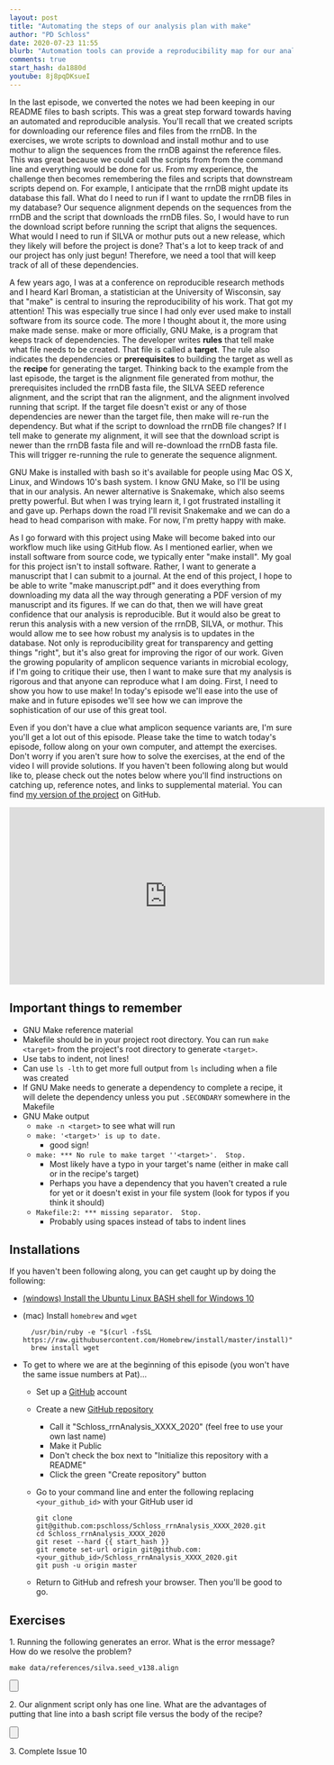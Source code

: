 ```yaml
---
layout: post
title: "Automating the steps of our analysis plan with make"
author: "PD Schloss"
date: 2020-07-23 11:55
blurb: "Automation tools can provide a reproducibility map for our analysis"
comments: true
start_hash: da1880d
youtube: 8j8pqDKsueI
---
```


In the last episode, we converted the notes we had been keeping in our README files to bash scripts. This was a great step forward towards having an automated and reproducible analysis. You'll recall that we created scripts for downloading our reference files and files from the rrnDB. In the exercises, we wrote scripts to download and install mothur and to use mothur to align the sequences from the rrnDB against the reference files. This was great because we could call the scripts from  from the command line and everything would be done for us. From my experience, the challenge then becomes remembering the files and scripts that downstream scripts depend on. For example, I anticipate that the rrnDB might update its database this fall. What do I need to run if I want to update the rrnDB files in my database? Our sequence alignment depends on the sequences from the rrnDB and the script that downloads the rrnDB files. So, I would have to run the download script before running the script that aligns the sequences. What would I need to run if SILVA or mothur puts out a new release, which they likely will before the project is done? That's a lot to keep track of and our project has only just begun! Therefore, we need a tool that will keep track of all of these dependencies.

A few years ago, I was at a conference on reproducible research methods and I heard Karl Broman, a statistician at the University of Wisconsin, say that "make" is central to insuring the reproducibility of his work. That got my attention! This was especially true since I had only ever used make to install software from its source code. The more I thought about it, the more using make made sense. make or more officially, GNU Make, is a program that keeps track of dependencies. The developer writes **rules** that tell make what file needs to be created. That file is called a **target**. The rule also indicates the dependencies or **prerequisites** to building the target as well as the **recipe** for generating the target. Thinking back to the example from the last episode, the target is the alignment file generated from mothur, the prerequisites included the rrnDB fasta file, the SILVA SEED reference alignment, and the script that ran the alignment, and the alignment involved running that script. If the target file doesn't exist or any of those dependencies are newer than the target file, then make will re-run the dependency. But what if the script to download the rrnDB file changes? If I tell make to generate my alignment, it will see that the download script is newer than the rrnDB fasta file and will re-download the rrnDB fasta file. This will trigger re-running the rule to generate the sequence alignment.

GNU Make is installed with bash so it's available for people using Mac OS X, Linux, and Windows 10's bash system. I know GNU Make, so I'll be using that in our analysis. An newer alternative is Snakemake, which also seems pretty powerful. But when I was trying learn it, I got frustrated installing it and gave up. Perhaps down the road I'll revisit Snakemake and we can do a head to head comparison with make. For now, I'm pretty happy with make.

As I go forward with this project using Make will become baked into our workflow much like using GitHub flow. As I mentioned earlier, when we install software from source code, we typically enter "make install". My goal for this project isn't to install software. Rather, I want to generate a manuscript that I can submit to a journal. At the end of this project, I hope to be able to write "make manuscript.pdf" and it does everything from downloading my data all the way through generating a PDF version of my manuscript and its figures. If we can do that, then we will have great confidence that our analysis is reproducible. But it would also be great to rerun this analysis with a new version of the rrnDB, SILVA, or mothur. This would allow me to see how robust my analysis is to updates in the database. Not only is reproducibility great for transparency and getting things "right", but it's also great for improving the rigor of our work. Given the growing popularity of amplicon sequence variants in microbial ecology, if I'm going to critique their use, then I want to make sure that my analysis is rigorous and that anyone can reproduce what I am doing. First, I need to show you how to use make! In today's episode we'll ease into the use of make and in future episodes we'll see how we can improve the sophistication of our use of this great tool.

Even if you don't have a clue what amplicon sequence variants are, I'm sure you'll get a lot out of this episode. Please take the time to watch today's episode, follow along on your own computer, and attempt the exercises. Don't worry if you aren't sure how to solve the exercises, at the end of the video I will provide solutions. If you haven't been following along but would like to, please check out the notes below where you'll find instructions on catching up, reference notes, and links to supplemental material. You can find [my version of the project](https://github.com/pschloss/Schloss_rrnAnalysis_XXXX_2020) on GitHub.

<iframe style="margin: 0 auto;display:block;" width="560" height="315" src="https://www.youtube.com/embed/{{ page.youtube }}" frameborder="0" allow="accelerometer; autoplay; encrypted-media; gyroscope; picture-in-picture" allowfullscreen></iframe>


## Important things to remember

* GNU Make reference material
* Makefile should be in your project root directory. You can run `make <target>` from the project's root directory to generate `<target>`.
* Use tabs to indent, not lines!
* Can use `ls -lth` to get more full output from `ls` including when a file was created
* If GNU Make needs to generate a dependency to complete a recipe, it will delete the dependency unless you put `.SECONDARY` somewhere in the Makefile
* GNU Make output
	* `make -n <target>` to see what will run
	* `make: '<target>' is up to date.`
	  - good sign!
	* `make: *** No rule to make target ''<target>'.  Stop.`
	  - Most likely have a typo in your target's name (either in make call or in the recipe's target)
	  - Perhaps you have a dependency that you haven't created a rule for yet or it doesn't exist in your file system (look for typos if you think it should)
	* `Makefile:2: *** missing separator.  Stop.`
	  - Probably using spaces instead of tabs to indent lines


## Installations

If you haven't been following along, you can get caught up by doing the following:

* [(windows) Install the Ubuntu Linux BASH shell for Windows 10](https://itsfoss.com/install-bash-on-windows/)
* (mac) Install `homebrew` and `wget`
  ```
	/usr/bin/ruby -e "$(curl -fsSL https://raw.githubusercontent.com/Homebrew/install/master/install)"
	brew install wget
	```

* To get to where we are at the beginning of this episode (you won't have the same issue numbers at Pat)...
  - Set up a [GitHub](https://www.github.com) account
  - Create a new [GitHub repository](https://github.com/new)
    - Call it "Schloss_rrnAnalysis_XXXX_2020" (feel free to use your own last name)
    - Make it Public
    - Don't check the box next to "Initialize this repository with a README"
    - Click the green "Create repository" button
  - Go to your command line and enter the following replacing `<your_github_id>` with your GitHub user id

		git clone git@github.com:pschloss/Schloss_rrnAnalysis_XXXX_2020.git
		cd Schloss_rrnAnalysis_XXXX_2020
		git reset --hard {{ start_hash }}
		git remote set-url origin git@github.com:<your_github_id>/Schloss_rrnAnalysis_XXXX_2020.git
		git push -u origin master  

  - Return to GitHub and refresh your browser. Then you'll be good to go.


## Exercises

1\. Running the following generates an error. What is the error message? How do we resolve the problem?

```
make data/references/silva.seed_v138.align
```

<input type="button" class="hideshow">
<div markdown="1" style="display:none;">
This generates the error:

```
```

The problem is the path to the file. The following works:

```
make data/references/silva_seed/silva.seed_v138.align
```
</div>

2\. Our alignment script only has one line. What are the advantages of putting that line into a bash script file versus the body of the recipe?

<input type="button" class="hideshow">
<div markdown="1" style="display:none;">
Advantages of having a script
* If we change the one liner in the Makefile, it doesn't trigger make to update the target.
* If it's a script, we can add more code to the script, change settings, etc. and because it will become a dependency, these types of changes will trigger make to call the script.

Disadvantages of having a script
* Perhaps a little silly to have a script with only one line in it
</div>


3\. Complete Issue 10
